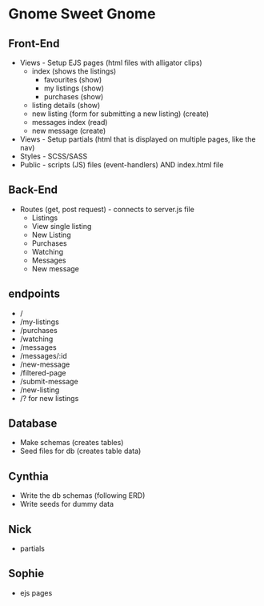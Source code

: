 # Gnome Sweet Gnome 

## Front-End
- Views - Setup EJS pages (html files with alligator clips)
  - index (shows the listings)
    - favourites (show)
    - my listings (show)
    - purchases (show)
  - listing details (show)
  - new listing (form for submitting a new listing) (create)
  - messages index (read)
  - new message (create)
- Views - Setup partials (html that is displayed on multiple pages, like the nav)
- Styles - SCSS/SASS 
- Public - scripts (JS) files (event-handlers) AND index.html file 

## Back-End
- Routes (get, post request) - connects to server.js file 
  - Listings
  - View single listing
  - New Listing 
  - Purchases
  - Watching
  - Messages
  - New message

## endpoints
- /
- /my-listings
- /purchases
- /watching
- /messages
- /messages/:id
- /new-message
- /filtered-page
- /submit-message
- /new-listing
- /? for new listings

## Database
- Make schemas (creates tables)
- Seed files for db (creates table data)

## Cynthia 
- Write the db schemas (following ERD)
- Write seeds for dummy data

## Nick
- partials

## Sophie
- ejs pages
